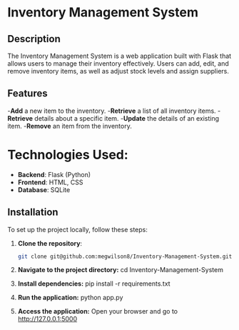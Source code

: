 # Inventory Management System

## Description 
The Inventory Management System is a web application built with Flask that allows users to manage their inventory effectively. 
Users can add, edit, and remove inventory items, as well as adjust stock levels and assign suppliers.

## Features
-**Add** a new item to the inventory.
-**Retrieve** a list of all inventory items.
-**Retrieve** details about a specific item.
-**Update** the details of an existing item.
-**Remove** an item from the inventory.

# Technologies Used:
- **Backend**: Flask (Python)
- **Frontend**: HTML, CSS
- **Database**: SQLite

## Installation

To set up the project locally, follow these steps:

1. **Clone the repository**:
   ```bash
   git clone git@github.com:megwilson8/Inventory-Management-System.git
   
2. **Navigate to the project directory:**
   cd Inventory-Management-System
   
4. **Install dependencies:**
   pip install -r requirements.txt

5. **Run the application:**
   python app.py

6. **Access the application:**
   Open your browser and go to http://127.0.0.1:5000
